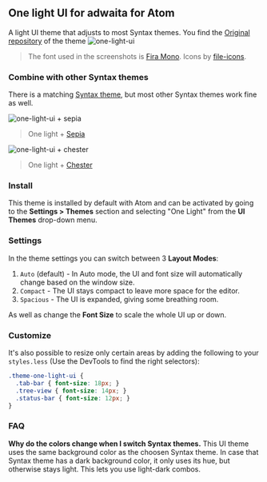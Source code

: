 ## One light UI for adwaita for Atom

A light UI theme that adjusts to most Syntax themes.
You find the [Original repository](https://github.com/atom/one-light-ui) of the theme
![one-light-ui](http://i.imgur.com/e00tyti.gif)

> The font used in the screenshots is [Fira Mono](https://github.com/mozilla/Fira). Icons by [file-icons](https://atom.io/packages/file-icons).

### Combine with other Syntax themes

There is a matching [Syntax theme](https://atom.io/themes/one-light-syntax), but most other Syntax themes work fine as well.

![one-light-ui + sepia](https://cloud.githubusercontent.com/assets/378023/6980110/fc59aca6-da27-11e4-963c-7ecd8400b2c0.png)
> One light + [Sepia](https://atom.io/themes/sepia-syntax)

![one-light-ui + chester](https://cloud.githubusercontent.com/assets/378023/6980109/fb13e384-da27-11e4-8324-8d8ee2de5ad5.png)
> One light + [Chester](https://atom.io/themes/chester-atom-syntax)

### Install

This theme is installed by default with Atom and can be activated by going to the __Settings > Themes__ section and selecting "One Light" from the __UI Themes__ drop-down menu.

### Settings

In the theme settings you can switch between 3 __Layout Modes__:

1. `Auto` (default) - In Auto mode, the UI and font size will automatically change based on the window size.
2. `Compact` - The UI stays compact to leave more space for the editor.
3. `Spacious` - The UI is expanded, giving some breathing room.

As well as change the __Font Size__ to scale the whole UI up or down.

### Customize

It's also possible to resize only certain areas by adding the following to your `styles.less` (Use the DevTools to find the right selectors):

```css
.theme-one-light-ui {
  .tab-bar { font-size: 18px; }
  .tree-view { font-size: 14px; }
  .status-bar { font-size: 12px; }
}
```

### FAQ

__Why do the colors change when I switch Syntax themes.__
This UI theme uses the same background color as the choosen Syntax theme. In case that Syntax theme has a dark background color, it only uses its hue, but otherwise stays light. This lets you use light-dark combos.
